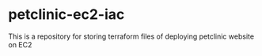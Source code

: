 # petclinic-ec2-iac
This is a repository for storing terraform files of deploying petclinic website on EC2
